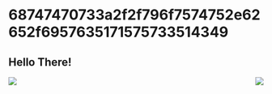 # 68747470733a2f2f796f7574752e62652f6957635171575733514349
## Hello There!

<a href="https://github.com/Bastian110">
  <img align="center" src="https://github-readme-stats.vercel.app/api?username=Bastian1110&show_icons=true&theme=cobalt" />
</a>

<a href="https://github.com/Bastian110">
  <img align="right" src="https://github-readme-stats.vercel.app/api/top-langs/?username=Bastian1110&layout=compact&theme=cobalt&langs_count=8" />
</a>
